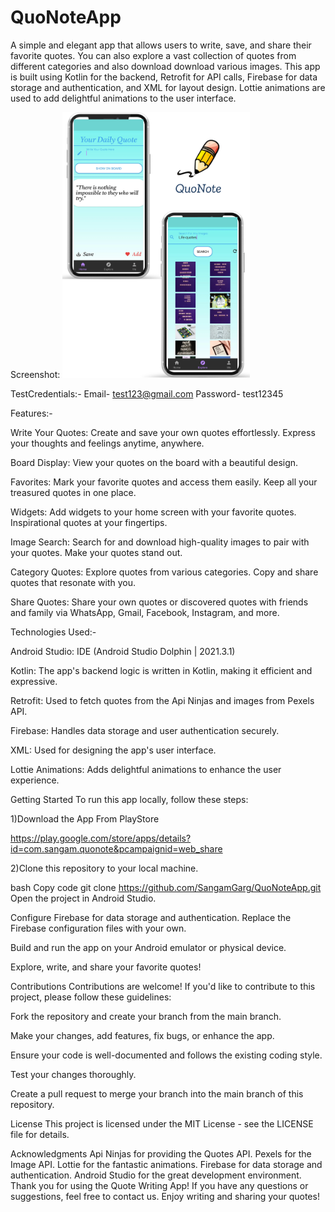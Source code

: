 # QuoNoteApp
A simple and elegant app that allows users to write, save, and share their favorite quotes. 
You can also explore a vast collection of quotes from different categories and also download download various images. 
This app is built using Kotlin for the backend, Retrofit for API calls, Firebase for data storage and authentication, and XML for layout design. 
Lottie animations are used to add delightful animations to the user interface.

Screenshot:
<img src="https://github.com/SangamGarg/SangamGarg/blob/f3d8a5ffdb465bc399432219cafabe2bcf8b74f2/QuoNote.png" width="300" alt="Quonote">

TestCredentials:-
Email- test123@gmail.com
Password- test12345

Features:-

Write Your Quotes: Create and save your own quotes effortlessly. Express your thoughts and feelings anytime, anywhere.

Board Display: View your quotes on the board with a beautiful design. 

Favorites: Mark your favorite quotes and access them easily. Keep all your treasured quotes in one place.

Widgets: Add widgets to your home screen with your favorite quotes. Inspirational quotes at your fingertips.

Image Search: Search for and download high-quality images to pair with your quotes. Make your quotes stand out.

Category Quotes: Explore quotes from various categories. Copy and share quotes that resonate with you.

Share Quotes: Share your own quotes or discovered quotes with friends and family via WhatsApp, Gmail, Facebook, Instagram, and more.

Technologies Used:-


Android Studio: IDE (Android Studio Dolphin | 2021.3.1)

Kotlin: The app's backend logic is written in Kotlin, making it efficient and expressive.

Retrofit: Used to fetch quotes from the Api Ninjas and images from Pexels API.

Firebase: Handles data storage and user authentication securely.

XML: Used for designing the app's user interface.

Lottie Animations: Adds delightful animations to enhance the user experience.

Getting Started
To run this app locally, follow these steps:

1)Download the App From PlayStore

https://play.google.com/store/apps/details?id=com.sangam.quonote&pcampaignid=web_share


2)Clone this repository to your local machine.

bash
Copy code
git clone https://github.com/SangamGarg/QuoNoteApp.git
Open the project in Android Studio.

Configure Firebase for data storage and authentication. Replace the Firebase configuration files with your own.

Build and run the app on your Android emulator or physical device.

Explore, write, and share your favorite quotes!

Contributions
Contributions are welcome! If you'd like to contribute to this project, please follow these guidelines:

Fork the repository and create your branch from the main branch.

Make your changes, add features, fix bugs, or enhance the app.

Ensure your code is well-documented and follows the existing coding style.

Test your changes thoroughly.

Create a pull request to merge your branch into the main branch of this repository.

License
This project is licensed under the MIT License - see the LICENSE file for details.

Acknowledgments
Api Ninjas for providing the Quotes API.
Pexels for the Image API.
Lottie for the fantastic animations.
Firebase for data storage and authentication.
Android Studio for the great development environment.
Thank you for using the Quote Writing App! If you have any questions or suggestions, feel free to contact us. Enjoy writing and sharing your quotes!
